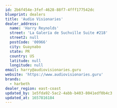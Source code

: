 ```yaml
---
id: 2b6f454e-3fef-4628-88f7-4fff177542dc
blueprint: dealers
title: 'Audio Visionaries'
dealer_address:
  name: 'Harry Reynolds'
  street: 'La Galería de Suchville Suite #218'
  street2: null
  postCode: '00966'
  city: Guaynabo
  state: PR
  country: US
  latitude: null
  longitude: null
email: harry@audiovisionaries.guru
website: 'https://www.audiovisionaries.guru'
brands:
  - harbeth
dealer_region: east-coast
updated_by: 1e5fda92-5ac2-4abb-b403-8041edf0b4c3
updated_at: 1657816184
---
```

